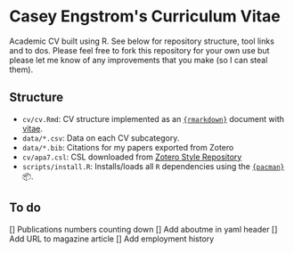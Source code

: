 # Casey Engstrom's Curriculum Vitae


Academic CV built using R. See below for repository structure, tool links and to dos. Please feel free to fork this repository for your own use but please let me know of any improvements that you make (so I can steal them).

## Structure

- `cv/cv.Rmd`: CV structure implemented as an [`{rmarkdown}`](https://rmarkdown.rstudio.com) document with [vitae](https://github.com/mitchelloharawild/vitae).
- `data/*.csv`: Data on each CV subcategory.
- `data/*.bib`: Citations for my papers exported from Zotero
- `cv/apa7.csl`: CSL downloaded from [Zotero Style Repository](https://www.zotero.org/styles)
- `scripts/install.R`: Installs/loads all `R` dependencies using the [`{pacman}`](https://github.com/trinker/pacman) :package:.

## To do

[] Publications numbers counting down
[] Add aboutme in yaml header
[] Add URL to magazine article
[] Add employment history
